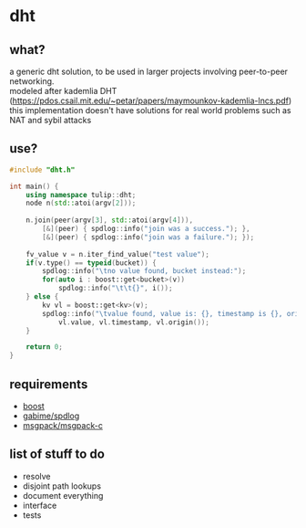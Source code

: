 # dht

## what?

a generic dht solution, to be used in larger projects involving peer-to-peer networking.  
modeled after kademlia DHT (https://pdos.csail.mit.edu/~petar/papers/maymounkov-kademlia-lncs.pdf)  
this implementation doesn't have solutions for real world problems such as NAT and sybil attacks


## use?

```cpp
#include "dht.h"

int main() {
    using namespace tulip::dht;
    node n(std::atoi(argv[2]));
    
    n.join(peer(argv[3], std::atoi(argv[4])),
        [&](peer) { spdlog::info("join was a success."); },
        [&](peer) { spdlog::info("join was a failure."); });
    
    fv_value v = n.iter_find_value("test value");
    if(v.type() == typeid(bucket)) {
        spdlog::info("\tno value found, bucket instead:");
        for(auto i : boost::get<bucket>(v))
            spdlog::info("\t\t{}", i());
    } else {
        kv vl = boost::get<kv>(v);
        spdlog::info("\tvalue found, value is: {}, timestamp is {}, origin is {}", 
            vl.value, vl.timestamp, vl.origin());
    }

    return 0;
}
```

## requirements

- [boost](http://boost.org)
- [gabime/spdlog](http://github.com/gabime/spdlog)
- [msgpack/msgpack-c](http://github.com/msgpack/msgpack-c)

## list of stuff to do

- resolve
- disjoint path lookups
- document everything
- interface
- tests
